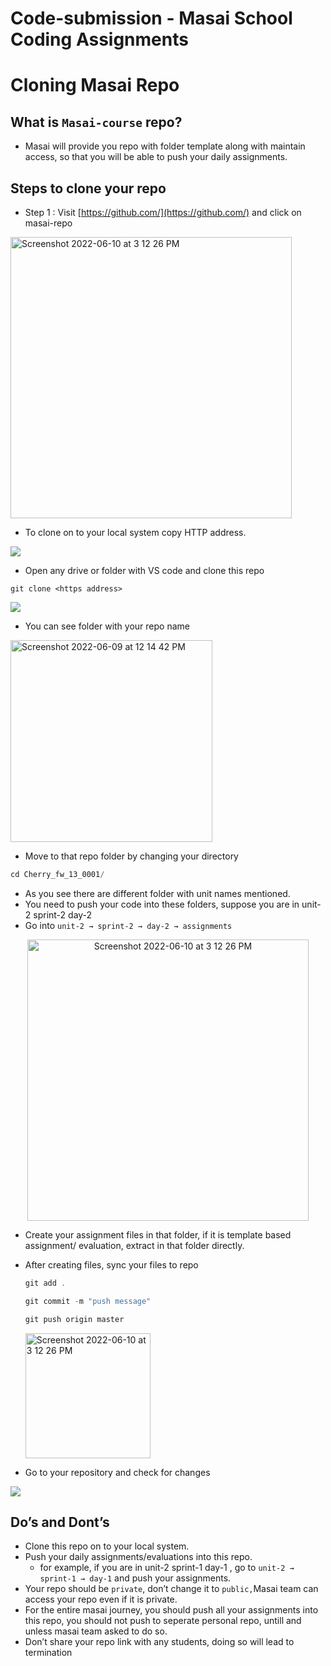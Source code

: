 # Code-submission - Masai School Coding Assignments


# Cloning Masai Repo

## What is `Masai-course` repo?

- Masai will provide you repo with folder template along with maintain access, so that you will be able to push your daily assignments.

## Steps to clone your repo


- Step 1 : Visit [https://github.com/](https://github.com/) and click on masai-repo
<img width="450" alt="Screenshot 2022-06-10 at 3 12 26 PM" src="https://user-images.githubusercontent.com/63995316/173038757-a2295ee0-872c-47cb-8ace-68dd7c1016b4.png">


- To clone on to your local system copy HTTP address.

![](https://i.imgur.com/crLGnXE.png)


- Open any drive or folder with VS code and clone this repo

```
git clone <https address>
```

![](https://i.imgur.com/AexaZv7.png)


- You can see folder with your repo name
<p >
<img width="323" alt="Screenshot 2022-06-09 at 12 14 42 PM" src="https://user-images.githubusercontent.com/63995316/173042002-36f552df-06a5-4758-bd19-cc001bf251a1.png">


</p>





- Move to that repo folder by changing your directory

```jsx
cd Cherry_fw_13_0001/
```

- As you see there are different folder with unit names mentioned.
- You need to push your code into these folders, suppose you are in unit-2 sprint-2 day-2
- Go into `unit-2 → sprint-2 → day-2 → assignments`

<p align="center">
<img height="450" center width="450" alt="Screenshot 2022-06-10 at 3 12 26 PM" src="https://i.imgur.com/dzNPep6.png">

</p>



- Create your assignment files in that folder, if it is template based assignment/ evaluation, extract in that folder directly.
- After creating files, sync your files to repo
    
    ```jsx
    git add .
    
    git commit -m "push message"
    
    git push origin master
    ```
    <img height="200"  alt="Screenshot 2022-06-10 at 3 12 26 PM" src="https://i.imgur.com/eueUSSl.png">





- Go to your repository and check for changes

![](https://i.imgur.com/N4gj8BW.png)


## Do’s and Dont’s

- Clone this repo on to your local system.
- Push your daily assignments/evaluations into this repo.
    - for example, if you are in unit-2 sprint-1 day-1 , go to `unit-2 → sprint-1 → day-1` and push your assignments.
- Your repo should be `private`, don’t change it to `public,`Masai team can access your repo even if it is private.
- For the entire masai journey, you should push all your assignments into this repo, you should not push to  seperate personal repo, untill and unless masai team asked to do so.
- Don’t share your repo link with any students, doing so will lead to termination
